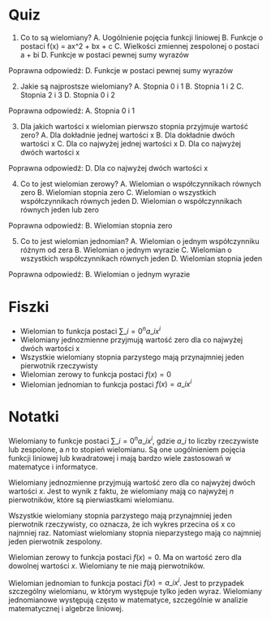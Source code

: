  # Quiz

1. Co to są wielomiany?
A. Uogólnienie pojęcia funkcji liniowej
B. Funkcje o postaci f(x) = ax^2 + bx + c
C. Wielkości zmiennej zespolonej o postaci a + bi
D. Funkcje w postaci pewnej sumy wyrazów

Poprawna odpowiedź: D. Funkcje w postaci pewnej sumy wyrazów

2. Jakie są najprostsze wielomiany?
A. Stopnia 0 i 1
B. Stopnia 1 i 2
C. Stopnia 2 i 3
D. Stopnia 0 i 2

Poprawna odpowiedź: A. Stopnia 0 i 1

3. Dla jakich wartości x wielomian pierwszo stopnia przyjmuje wartość zero?
A. Dla dokładnie jednej wartości x
B. Dla dokładnie dwóch wartości x
C. Dla co najwyżej jednej wartości x
D. Dla co najwyżej dwóch wartości x

Poprawna odpowiedź: D. Dla co najwyżej dwóch wartości x

4. Co to jest wielomian zerowy?
A. Wielomian o współczynnikach równych zero
B. Wielomian stopnia zero
C. Wielomian o wszystkich współczynnikach równych jeden
D. Wielomian o współczynnikach równych jeden lub zero

Poprawna odpowiedź: B. Wielomian stopnia zero

5. Co to jest wielomian jednomian?
A. Wielomian o jednym współczynniku różnym od zera
B. Wielomian o jednym wyrazie
C. Wielomian o wszystkich współczynnikach równych jeden
D. Wielomian stopnia jeden

Poprawna odpowiedź: B. Wielomian o jednym wyrazie

# Fiszki

- Wielomian to funkcja postaci $\sum\_{i=0}^{n} a\_i x ^ i$
- Wielomiany jednozmienne przyjmują wartość zero dla co najwyżej dwóch wartości x
- Wszystkie wielomiany stopnia parzystego mają przynajmniej jeden pierwotnik rzeczywisty
- Wielomian zerowy to funkcja postaci $f(x) = 0$
- Wielomian jednomian to funkcja postaci $f(x) = a\_i x ^ i$

# Notatki

Wielomiany to funkcje postaci $\sum\_{i=0}^{n} a\_i x ^ i$, gdzie $a\_i$ to liczby rzeczywiste lub zespolone, a $n$ to stopień wielomianu. Są one uogólnieniem pojęcia funkcji liniowej lub kwadratowej i mają bardzo wiele zastosowań w matematyce i informatyce.

Wielomiany jednozmienne przyjmują wartość zero dla co najwyżej dwóch wartości $x$. Jest to wynik z faktu, że wielomiany mają co najwyżej $n$ pierwotników, które są pierwiastkami wielomianu.

Wszystkie wielomiany stopnia parzystego mają przynajmniej jeden pierwotnik rzeczywisty, co oznacza, że ich wykres przecina oś x co najmniej raz. Natomiast wielomiany stopnia nieparzystego mają co najmniej jeden pierwotnik zespolony.

Wielomian zerowy to funkcja postaci $f(x) = 0$. Ma on wartość zero dla dowolnej wartości $x$. Wielomiany te nie mają pierwotników.

Wielomian jednomian to funkcja postaci $f(x) = a\_i x ^ i$. Jest to przypadek szczególny wielomianu, w którym występuje tylko jeden wyraz. Wielomiany jednomianowe występują często w matematyce, szczególnie w analizie matematycznej i algebrze liniowej.